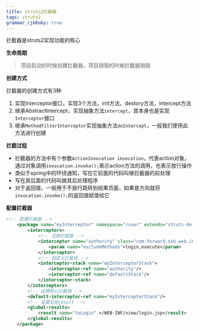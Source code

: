 ```yaml
---
title: struts2拦截器
tags: struts2
grammar_cjkRuby: true
---
```


拦截器是struts2实现功能的核心

**生命周期**

> 项目启动的时候创建拦截器，项目销毁的时候拦截器销毁

**创建方式**

拦截器的创建方式有3种

1. 实现Interceptor接口，实现3个方法，init方法，destory方法，intercept方法
2. 继承AbstractIntercept，实现抽象方法`intercept`，其本身也是实现`Interceptor`接口
3. 继承`MethodFilterInterceptor`实现抽象方法`doIntercept`，一般我们使用此方法进行创建

**拦截过程**

 - 拦截器的方法中有个参数`ActionInvocation invocation`，代表action对象，通过对象调用`invocation.invoke();`表示action方法的调用，也表示放行操作
 - 类似于spring中的环绕通知，写在它前面的代码叫做拦截器的前处理
 - 写在其后面的代码叫做其后处理程序
 - 对于返回值，一般用于不放行跳转到结果页面，如果是方向就将`invocation.invoke();`的返回值赋值给它

**配置拦截器**

``` xml
<!-- 配置拦截器 -->
	<package name="myInterceptor" namespace="/user" extends="struts-default">
		<interceptors>
			<!-- 注册拦截器 -->
			<interceptor name="authority" class="com.forward.ssh.web.interceptor.AuthorityInterceptor">
				<param name="excludeMethods">login,execute</param>
			</interceptor>
			<!-- 自定义拦截栈 -->
			<interceptor-stack name="myInterceptorStack">
				<interceptor-ref name="authority"/>
				<interceptor-ref name="defaultStack"/>
			</interceptor-stack>
		</interceptors>
		<!-- 设置默认拦截栈 -->
		<default-interceptor-ref name="myInterceptorStack"/>
		<!-- 设置全局result -->
		<global-results>
			<result name="toLogin" >/WEB-INF/view/login.jsp</result>
		</global-results>
	</package>
```
